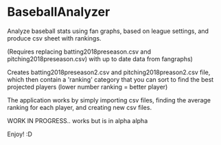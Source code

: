 # BaseballAnalyzer
Analyze baseball stats using fan graphs, based on league settings, and produce csv sheet with rankings.

(Requires replacing batting2018preseason.csv and pitching2018preseason.csv) with up to date data from fangraphs)

Creates batting2018preseason2.csv and pitching2018preason2.csv file, which then contain a 'ranking' category that you can sort to find the best projected players (lower number ranking = better player)

The application works by simply importing csv files, finding the average ranking for each player, and creating new csv files. 

WORK IN PROGRESS.. works but is in alpha alpha

Enjoy! :D
